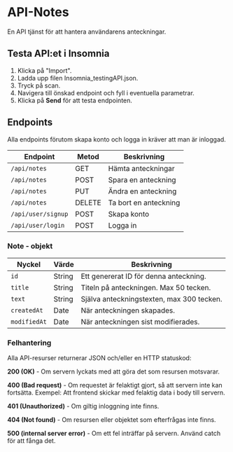 # API-Notes

En API tjänst för att hantera användarens anteckningar.

## Testa API:et i Insomnia
1. Klicka på "Import".
2. Ladda upp filen Insomnia_testingAPI.json.
3. Tryck på scan.
4. Navigera till önskad endpoint och fyll i eventuella parametrar.
6. Klicka på **Send** för att testa endpointen.

## Endpoints

Alla endpoints förutom skapa konto och logga in kräver att man är inloggad.

| Endpoint         | Metod | Beskrivning            |
|------------------|-------|------------------------|
| `/api/notes`     | GET   | Hämta anteckningar    |
| `/api/notes`     | POST  | Spara en anteckning   |
| `/api/notes`     | PUT   | Ändra en anteckning   |
| `/api/notes`     | DELETE| Ta bort en anteckning |
| `/api/user/signup` | POST | Skapa konto          |
| `/api/user/login`  | POST | Logga in             |

### Note - objekt

| Nyckel     | Värde   | Beskrivning                                  |
|------------|---------|----------------------------------------------|
| `id`       | String  | Ett genererat ID för denna anteckning.       |
| `title`    | String  | Titeln på anteckningen. Max 50 tecken.       |
| `text`     | String  | Själva anteckningstexten, max 300 tecken.    |
| `createdAt`| Date    | När anteckningen skapades.                   |
| `modifiedAt`| Date   | När anteckningen sist modifierades.          |

### Felhantering

Alla API-resurser returnerar JSON och/eller en HTTP statuskod:

**200 (OK)** - Om servern lyckats med att göra det som resursen motsvarar.

**400 (Bad request)** - Om requestet är felaktigt gjort, så att servern inte kan fortsätta. Exempel: Att frontend skickar med 
felaktig data i body till servern.

**401 (Unauthorized)** - Om giltig inloggning inte finns.

**404 (Not found)** - Om resursen eller objektet som efterfrågas inte finns.

**500 (internal server error)** - Om ett fel inträffar på servern. Använd catch för att fånga det.

